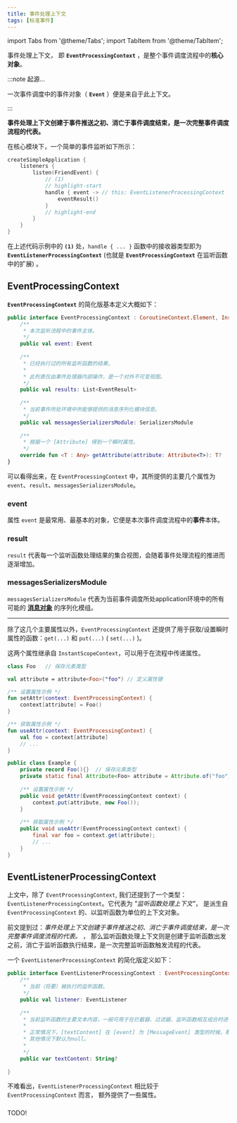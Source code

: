 ```yaml
---
title: 事件处理上下文
tags: [标准事件]
---
```


import Tabs from '@theme/Tabs';
import TabItem from '@theme/TabItem';

事件处理上下文， 即 **`EventProcessingContext`** ，是整个事件调度流程中的**核心对象**。

:::note 起源...

一次事件调度中的事件对象（ **`Event`** ）便是来自于此上下文。

:::

**事件处理上下文创建于事件推送之初、消亡于事件调度结束，是一次完整事件调度流程的代表。**

在核心模块下，一个简单的事件监听如下所示：
```kotlin
createSimpleApplication {
    listeners {
        listen(FriendEvent) {
            // (1)
            // highlight-start
            handle { event -> // this: EventListenerProcessingContext
                eventResult()
            }
            // highlight-end
        }
    }
}
```

在上述代码示例中的 **`(1)`** 处，`handle { ... }` 函数中的接收器类型即为 **`EventListenerProcessingContext`** 
(也就是 **`EventProcessingContext`** 在监听函数中的扩展) 。



## EventProcessingContext

**`EventProcessingContext`** 的简化版基本定义大概如下：
```kotlin
public interface EventProcessingContext : CoroutineContext.Element, InstantScopeContext {
    /**
     * 本次监听流程中的事件主体。
     */
    public val event: Event
    
    /**
     * 已经执行过的所有监听函数的结果。
     *
     * 此列表仅由事件处理器内部操作，是一个对外不可变视图。
     */
    public val results: List<EventResult>
    
    /**
     * 当前事件所处环境中所能够提供的消息序列化模块信息。
     */
    public val messagesSerializersModule: SerializersModule
    
    /**
     * 根据一个 [Attribute] 得到一个瞬时属性。
     */
    override fun <T : Any> getAttribute(attribute: Attribute<T>): T?
}
```

可以看得出来，在 `EventProcessingContext` 中，其所提供的主要几个属性为 `event`、`result`、`messagesSerializersModule`。

### event

属性 `event` 是最常用、最基本的对象，它便是本次事件调度流程中的**事件**本体。

### result

`result` 代表每一个监听函数处理结果的集合视图，会随着事件处理流程的推进而逐渐增加。

### messagesSerializersModule

`messagesSerializersModule` 代表为当前事件调度所处application环境中的所有可能的
[**消息对象**](../../message-overview) 的序列化模组。 

<hr />

除了这几个主要属性以外，`EventProcessingContext` 还提供了用于获取/设置瞬时属性的函数：`get(...)` 和 `put(...)` ( `set(...)` )。

这两个属性继承自 `InstantScopeContext`，可以用于在流程中传递属性。

<Tabs groupId="code">
<TabItem value="Kotlin">

```kotlin
class Foo   // 保存元素类型

val attribute = attribute<Foo>("foo") // 定义属性键

/** 设置属性示例 */
fun setAttr(context: EventProcessingContext) {
    context[attribute] = Foo()
}

/** 获取属性示例 */
fun useAttr(context: EventProcessingContext) {
    val foo = context[attribute]
    // ...
}
```

</TabItem>
<TabItem value="Java">

```java
public class Example {
    private record Foo(){}  // 保存元素类型
    private static final Attribute<Foo> attribute = Attribute.of("foo"); // 定义属性键
    
    /** 设置属性示例 */
    public void getAttr(EventProcessingContext context) {
        context.put(attribute, new Foo());
    }
    
    /** 获取属性示例 */
    public void useAttr(EventProcessingContext context) {
        final var foo = context.get(attribute);
        // ...
    }
}
```

</TabItem>
</Tabs>



## EventListenerProcessingContext
上文中，除了 `EventProcessingContext`, 我们还提到了一个类型：`EventListenerProcessingContext`。它代表为 _"监听函数处理上下文"_，
是派生自 `EventProcessingContext` 的、以监听函数为单位的上下文对象。

前文提到过：_事件处理上下文创建于事件推送之初、消亡于事件调度结束，是一次完整事件调度流程的代表。_ ，
那么监听函数处理上下文则是创建于监听函数出发之前，消亡于监听函数执行结束，是一次完整监听函数触发流程的代表。

一个 `EventListenerProcessingContext` 的简化版定义如下：

```kotlin
public interface EventListenerProcessingContext : EventProcessingContext {
    /**
     * 当前（将要）被执行的监听函数。
     */
    public val listener: EventListener
    
    /**
     * 当前监听函数的主要文本内容，一般可用于在拦截器、过滤器、监听函数相互组合时进行一些过滤内容匹配。
     *
     * 正常情况下，[textContent] 在 [event] 为 [MessageEvent] 类型的时候，默认为 [MessageContent.plainText],
     * 其他情况下默认为null。
     *
     */
    public var textContent: String?
    
}
```

不难看出，`EventListenerProcessingContext` 相比较于 `EventProcessingContext` 而言，
额外提供了一些属性。

### 


TODO!


